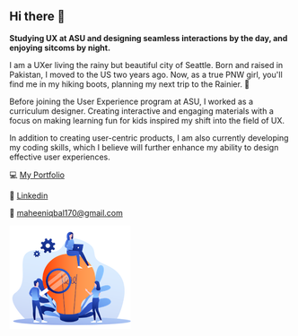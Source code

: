 ## Hi there 👋

<!--
**maheeniqbal18/maheeniqbal18** is a ✨ _special_ ✨ repository because its `README.md` (this file) appears on your GitHub profile.

Here are some ideas to get you started:

- 🔭 I’m currently working on ...
- 🌱 I’m currently learning ...
- 👯 I’m looking to collaborate on ...
- 🤔 I’m looking for help with ...
- 💬 Ask me about ...
- 📫 How to reach me: ...
- 😄 Pronouns: ...
- ⚡ Fun fact: ...
-->

**Studying UX at ASU and designing seamless interactions by the day, and enjoying sitcoms by night.**

I am a UXer living the rainy but beautiful city of Seattle. Born and raised in Pakistan, I moved to the US two years ago. Now, as a true PNW girl, you'll find me in my hiking boots, planning my next trip to the Rainier. :volcano:

Before joining the User Experience program at ASU, I worked as a curriculum designer. Creating interactive and engaging materials with a focus on making learning fun for kids inspired my shift into the field of UX.

In addition to creating user-centric products, I am also currently developing my coding skills, which I believe will further enhance my ability to design effective user experiences. 

<!-- :computer: [My Portfolio](https://readymag.website/u2038416504/4934310/)

:woman: [Linkedin](https://www.linkedin.com/in/maheen-iqbal/)

:email: <maheeniqbal170@gmail.com>

![infographic representing UX](infographic.png) -->


 :computer: [My Portfolio](https://readymag.website/u2038416504/4934310/)

:woman: [Linkedin](https://www.linkedin.com/in/maheen-iqbal/)

:email: <maheeniqbal170@gmail.com> 

![infographic representing UX](infographic.png) 
